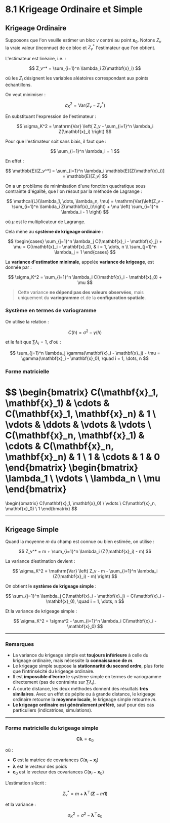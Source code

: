 # 8.1 Krigeage Ordinaire et Simple

## Krigeage Ordinaire

Supposons que l'on veuille estimer un bloc $v$ centré au point $\mathbf{x}_0$. Notons $Z_v$ la vraie valeur (inconnue) de ce bloc et $Z_v^*$ l'estimateur que l'on obtient.

L'estimateur est linéaire, i.e. :

$$
Z_v^* = \sum_{i=1}^n \lambda_i Z(\mathbf{x}_i)
$$

où les $Z_i$ désignent les variables aléatoires correspondant aux points échantillons.

On veut minimiser :

$$
\sigma_K^2 = \mathrm{Var}(Z_v - Z_v^*)
$$

En substituant l'expression de l'estimateur :

$$
\sigma_K^2 = \mathrm{Var} \left( Z_v - \sum_{i=1}^n \lambda_i Z(\mathbf{x}_i) \right)
$$

Pour que l'estimateur soit sans biais, il faut que :

$$
\sum_{i=1}^n \lambda_i = 1
$$

En effet :

$$
\mathbb{E}[Z_v^*] = \sum_{i=1}^n \lambda_i \mathbb{E}[Z(\mathbf{x}_i)] = \mathbb{E}[Z_v]
$$

On a un problème de minimisation d'une fonction quadratique sous contrainte d'égalité, que l'on résout par la méthode de Lagrange :

$$
\mathcal{L}(\lambda_1, \dots, \lambda_n, \mu) = \mathrm{Var}\left(Z_v - \sum_{i=1}^n \lambda_i Z(\mathbf{x}_i)\right) + \mu \left( \sum_{i=1}^n \lambda_i - 1 \right)
$$

où $\mu$ est le multiplicateur de Lagrange.

Cela mène au **système de krigeage ordinaire** :

$$
\begin{cases}
\sum_{j=1}^n \lambda_j C(\mathbf{x}_i - \mathbf{x}_j) + \mu = C(\mathbf{x}_i - \mathbf{x}_0), & i = 1, \dots, n \\
\sum_{j=1}^n \lambda_j = 1
\end{cases}
$$

La **variance d'estimation minimale**, appelée **variance de krigeage**, est donnée par :

$$
\sigma_K^2 = \sum_{i=1}^n \lambda_i C(\mathbf{x}_i - \mathbf{x}_0) + \mu
$$

> Cette variance **ne dépend pas des valeurs observées**, mais uniquement du **variogramme** et de la **configuration spatiale**.

### Système en termes de variogramme

On utilise la relation :

$$
C(h) = \sigma^2 - \gamma(h)
$$

et le fait que $\sum \lambda_i = 1$, d'où :

$$
\sum_{j=1}^n \lambda_j \gamma(\mathbf{x}_i - \mathbf{x}_j) - \mu = \gamma(\mathbf{x}_i - \mathbf{x}_0), \quad i = 1, \dots, n
$$

### Forme matricielle

$$
\begin{bmatrix}
C(\mathbf{x}_1, \mathbf{x}_1) & \cdots & C(\mathbf{x}_1, \mathbf{x}_n) & 1 \\
\vdots & \ddots & \vdots & \vdots \\
C(\mathbf{x}_n, \mathbf{x}_1) & \cdots & C(\mathbf{x}_n, \mathbf{x}_n) & 1 \\
1 & \cdots & 1 & 0
\end{bmatrix}
\begin{bmatrix}
\lambda_1 \\
\vdots \\
\lambda_n \\
\mu
\end{bmatrix}
=
\begin{bmatrix}
C(\mathbf{x}_1, \mathbf{x}_0) \\
\vdots \\
C(\mathbf{x}_n, \mathbf{x}_0) \\
1
\end{bmatrix}
$$

---

## Krigeage Simple

Quand la moyenne $m$ du champ est connue ou bien estimée, on utilise :

$$
Z_v^* = m + \sum_{i=1}^n \lambda_i (Z(\mathbf{x}_i) - m)
$$

La variance d’estimation devient :

$$
\sigma_K^2 = \mathrm{Var} \left( Z_v - m - \sum_{i=1}^n \lambda_i (Z(\mathbf{x}_i) - m) \right)
$$

On obtient le **système de krigeage simple** :

$$
\sum_{j=1}^n \lambda_j C(\mathbf{x}_i - \mathbf{x}_j) = C(\mathbf{x}_i - \mathbf{x}_0), \quad i = 1, \dots, n
$$

Et la variance de krigeage simple :

$$
\sigma_K^2 = \sigma^2 - \sum_{i=1}^n \lambda_i C(\mathbf{x}_i - \mathbf{x}_0)
$$

---

### Remarques

- La variance du krigeage simple est **toujours inférieure** à celle du krigeage ordinaire, mais nécessite la **connaissance de $m$**.
- Le krigeage simple suppose la **stationnarité du second ordre**, plus forte que l’intrinsécité du krigeage ordinaire.
- Il est **impossible d’écrire** le système simple en termes de variogramme directement (pas de contrainte sur $\sum \lambda_i$).
- À courte distance, les deux méthodes donnent des résultats **très similaires**. Avec un effet de pépite ou à grande distance, le krigeage ordinaire retourne la **moyenne locale**, le krigeage simple retourne $m$.
- **Le krigeage ordinaire est généralement préféré**, sauf pour des cas particuliers (indicatrices, simulations).

---

### Forme matricielle du krigeage simple

$$
\mathbf{C} \boldsymbol{\lambda} = \mathbf{c}_0
$$

où :

- $\mathbf{C}$ est la matrice de covariances $C(\mathbf{x}_i - \mathbf{x}_j)$
- $\boldsymbol{\lambda}$ est le vecteur des poids
- $\mathbf{c}_0$ est le vecteur des covariances $C(\mathbf{x}_i - \mathbf{x}_0)$

L’estimation s’écrit :

$$
Z_v^* = m + \boldsymbol{\lambda}^\top ( \mathbf{Z} - m \mathbf{1} )
$$

et la variance :

$$
\sigma_K^2 = \sigma^2 - \boldsymbol{\lambda}^\top \mathbf{c}_0
$$
